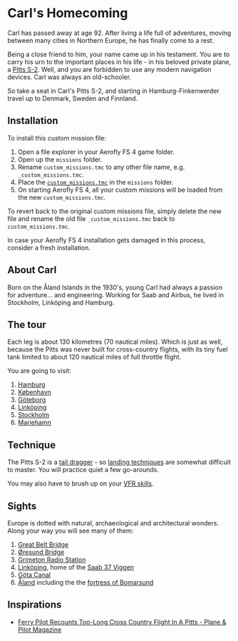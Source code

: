 Carl's Homecoming
=================

Carl has passed away at age 92. After living a life full of adventures, moving between many cities in Northern Europe, he has finally come to a rest.

Being a close friend to him, your name came up in his testament. You are to carry his urn to the important places in his life - in his beloved private plane, a [Pitts S-2](https://en.wikipedia.org/wiki/Pitts_Special). Well, and you are forbidden to use any modern navigation devices. Carl was always an old-schooler.

So take a seat in Carl's Pitts S-2, and starting in Hamburg-Finkenwerder travel up to Denmark, Sweden and Finnland.

Installation
------------

To install this custom mission file:

1. Open a file explorer in your Aerofly FS 4 game folder.
2. Open up the `missions` folder.
3. Rename `custom_missions.tmc` to any other file name,
   e.g. `_custom_missions.tmc`.
4. Place the [`custom_missions.tmc`](custom_missions.tmc) in the `missions` folder.
5. On starting Aerofly FS 4, all your custom missions will be loaded from the 
   new `custom_missions.tmc`.

To revert back to the original custom missions file, simply delete the new file 
and rename the old file `_custom_missions.tmc` back to `custom_missions.tmc`.

In case your Aerofly FS 4 installation gets damaged in this process, consider
a fresh installation.

About Carl
----------

Born on the Åland Islands in the 1930's, young Carl had always a passion for adventure… and engineering. Working for Saab and Airbus, he lived in Stockholm, Linköping and Hamburg.

The tour
--------

Each leg is about 130 kilometres (70 nautical miles). Which is just as well, because the Pitts was never built for cross-country flights, with its tiny fuel tank limited to about 120 nautical miles of full throttle flight.

You are going to visit:

1. [Hamburg](https://en.wikipedia.org/wiki/Hamburg)
1. [København](https://en.wikipedia.org/wiki/Copenhagen)
1. [Göteborg](https://en.wikipedia.org/wiki/Gothenburg)
1. [Linköping](https://en.wikipedia.org/wiki/Link%C3%B6ping)
1. [Stockholm](https://en.wikipedia.org/wiki/Stockholm)
1. [Mariehamn](https://en.wikipedia.org/wiki/Mariehamn)

Technique
---------

The Pitts S-2 is a [tail dragger](https://de.wikipedia.org/wiki/Tail_Dragger) - so [landing techniques](https://www.youtube.com/watch?v=5BwvCvieZN4) are somewhat difficult to master. You will practice quiet a few go-arounds.

You may also have to brush up on your [VFR skills](https://journal.3960.org/posts/2019-09-22-vfr-ohne-technischen-schnickschnack/).

Sights
------

Europe is dotted with natural, archaeological and architectural wonders. Along your way you will see many of them:

1. [Great Belt Bridge](https://en.wikipedia.org/wiki/Great_Belt_Bridge)
1. [Øresund Bridge](https://en.wikipedia.org/wiki/%C3%98resund_Bridge)
1. [Grimeton Radio Station](https://en.wikipedia.org/wiki/Grimeton_Radio_Station)
1. [Linköping](https://en.wikipedia.org/wiki/Link%C3%B6ping), home of the [Saab 37 Viggen](https://en.wikipedia.org/wiki/Saab_37_Viggen)
1. [Göta Canal](https://en.wikipedia.org/wiki/G%C3%B6ta_Canal)
1. [Åland](https://en.wikipedia.org/wiki/%C3%85land) including the the [fortress of Bomarsund](https://en.wikipedia.org/wiki/Battle_of_Bomarsund)

Inspirations
------------

* [Ferry Pilot Recounts Too-Long Cross Country Flight In A Pitts - Plane & Pilot Magazine](https://www.planeandpilotmag.com/article/pilot-recounts-too-long-cross-country-flight-in-a-pitts/)

